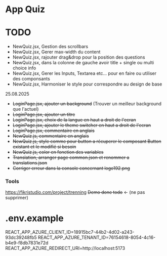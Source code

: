 # App Quiz


# TODO 



- NewQuiz.jsx, Gestion des scrollbars 
- NewQuiz.jsx, Gerer max-width du content
- NewQuiz.jsx, rajouter drag&drop pour la position des questions
- NewQuiz.jsx, dans la colonne de gauche avoir title + single ou multi choice info 
- NewQuiz.jsx, Gerer les Inputs, Textarea etc... pour en faire ou utiliser des componsants 
- NewQuiz.jsx, Harmoniser le style pour correspondre au design de base 


25.08.2025
- ~~LoginPage.jsx, ajouter un background~~ (Trouver un meilleur background que l'actuel)
- ~~LoginPage.jsx, ajouter un titre~~
- ~~LoginPage.jsx, choix de la langue en haut a droit de l'ecran~~
- ~~LoginPage.jsx, ajouter le theme switcher en haut a droit de l'ecran~~
- ~~LoginPage.jsx, commentaire en anglais~~
- ~~NewQuiz.js, commentaire en anglais~~
- ~~NewQuiz.js, style comme pour button a récuperer le composant Button existant et le modifié si besoin~~
- ~~NewQuiz.js, color en fonction des variables~~
- ~~Translation, arranger page common.json et renommer a translations.json~~
- ~~Corriger erreur dans la console concernant logo192.png~~




### Tools

https://fikristudio.com/project/trenning
~~Demo done todo~~ <- (ne pas supprimer)

# .env.example

REACT_APP_AZURE_CLIENT_ID=18915bc7-44b2-4d02-a243-93dc39248fb5
REACT_APP_AZURE_TENANT_ID=76154618-8054-4c16-b4e9-f8db7831e72d
REACT_APP_AZURE_REDIRECT_URI=http://localhost:5173
